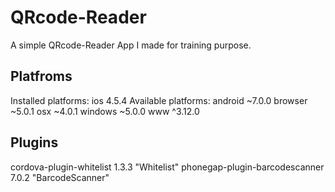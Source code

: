 # QRcode-Reader
A simple QRcode-Reader App I made for training purpose.

<h2>Platfroms</h2>
Installed platforms:
  ios 4.5.4
Available platforms:
  android ~7.0.0
  browser ~5.0.1
  osx ~4.0.1
  windows ~5.0.0
  www ^3.12.0
<h2>Plugins</h2>
cordova-plugin-whitelist 1.3.3 "Whitelist"
phonegap-plugin-barcodescanner 7.0.2 "BarcodeScanner"